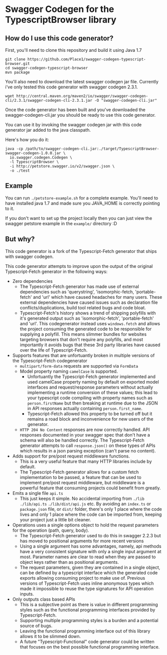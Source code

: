 # Swagger Codegen for the TypescriptBrowser library

## How do I use this code generator?

First, you'll need to clone this repository and build it using Java 1.7

```
git clone https://github.com/Place1/swagger-codegen-typescript-browser.git
cd swagger-codegen-typescript-browser
mvn package
```

You'll also need to download the latest swagger codegen jar file. Currently i've only tested
this code generator with swagger codegen 2.3.1.

```
wget http://central.maven.org/maven2/io/swagger/swagger-codegen-cli/2.3.1/swagger-codegen-cli-2.3.1.jar -O "swagger-codegen-cli.jar"
```

Once the code generator has been built and you've downloaded the swagger-codegen-cli.jar
you should be ready to use this code generator.

You can use it by invoking the swagger codegen jar with this code generator jar
added to the java classpath.

Here's how you do it:

```
java -cp /path/to/swagger-codegen-cli.jar:./target/TypescriptBrowser-swagger-codegen-1.0.0.jar \
  io.swagger.codegen.Codegen \
  -l TypescriptBrowser \
  -i http://petstore.swagger.io/v2/swagger.json \
  -o ./test
```

## Example
You can run `./petstore-example.sh` for a complete example. You'll need to have installed java 1.7 and made sure you JAVA_HOME
is correctly pointing to it.

If you don't want to set up the project locally then you can just view the swagger petstore example in the `example/` directory :D


## But why?
This code generator is a fork of the Typescript-Fetch generator that
ships with swagger codegen.

This code generator attempts to improve upon the output of the original
Typescript-Fetch generator in the following ways:

* Zero dependencies
  - The Typescript-Fetch generator has made use of external dependencies such as
    'querystring', 'isomorphic-fetch, 'portable-fetch' and 'url' which have caused headaches for many
    users. These external dependencies have caused issues such as declaration file
    conflicts/duplications, build tool related bugs and code bloat.
  - Typescript-Fetch's history shows a trend of shipping polyfills with it's generated
    output such as 'isomorphic-fetch', 'portable-fetch' and 'url'. This codegenerator
    instead uses `windows.fetch` and allows the project consuming the generated code
    to be responsible for supplying a polyfill. This means slimmer bundles for websites
    targeting browsers that don't require any polyfills, and most importantly it avoids
    bugs that these 3rd party libraries have caused over the life of Typescript-Fetch.
* Supports features that are unfortuantly broken in multiple versions of the
  Typescript-Fetch codegenerator
  - `multipart/form-data` requests are supported via `FormData`
  - Model property naming `camelCase` is supported.
    - Unfortuantly the Typescript-Fetch generator implemented and used camelCase property
      naming by default on exported model interfaces and request/response parameters without
      actually implementing a runtime conversion of these values; this lead to your typescript
      code compiling with property names such as `person.firstName` but then breaking at
      runtime due to the JSON in API responses actually containing `person.first_name`.
    - Typescript-Fetch allowed this property to be turned off but it remains a road block
      and inconvenience for new users of the generator.
  - `HTTP 204 No Content` responses are now correctly handled. API responses
    documented in your swagger spec that don't have a schema will also be
    handled correctly. The Typescript-Fetch generator attempts to call `response.json()`
    on these types of APIs which results in a json parsing exception (can't parse no content).
* Adds support for pre/post request middleware functions.
  - This is a very useful feature that many HTTP libraries include by default.
  - The Typescript-Fetch generator allows for a custom fetch implementation to be
    passed, a feature that can be used to implement pre/post request middleware,
    but middleware is a powerful feature that consuming projects could benefit
    from greatly.
* Emits a single file `api.ts`
  - This just keeps it simple. No accidental importing from `./lib` `./lib/api.ts` `./lib/dist/api.js` etc.
    By avoiding an `index.ts` or `package.json` file, or `dist/` folder, there's only 1 place
    where the code lives and only 1 place where the code can be imported from, keeping
    your project just a little bit cleaner.
* Operations uses a single options object to hold the request parameters for the operation (path, query, body).
  - The Typescript-Fetch generator used to do this in swagger 2.2.3 but has moved to positional
    arguments for more recent versions
  - Using a single argument has some advantages, namely, api methods have a very consistent signature
    with only a single input argument at most. Parameter names are clear to read when they are
    passed to object keys rather than as positional arguments.
  - The request parameters, given they are contained in a single object, can be defined by a
    typescript interface which the generated code exports allowing consuming project to make use of.
    Previous versions of Typescript-Fetch uses inline anonymous types which made it impossible to
    reuse the type signatures for API operation inputs.
* Only outputs class based APIs
  - This is a subjective point as there is value in different programming styles
    such as the functional programming interfaces provided by Typescript-Fetch.
  - Supporting multiple programming styles is a burden and a potential source of bugs.
  - Leaving the functional programming interface out of this library allows it to
    be slimmed down.
  - A future "Typescript-Functional" code generator could be written that focuses
    on the best possible functional programming interface.
